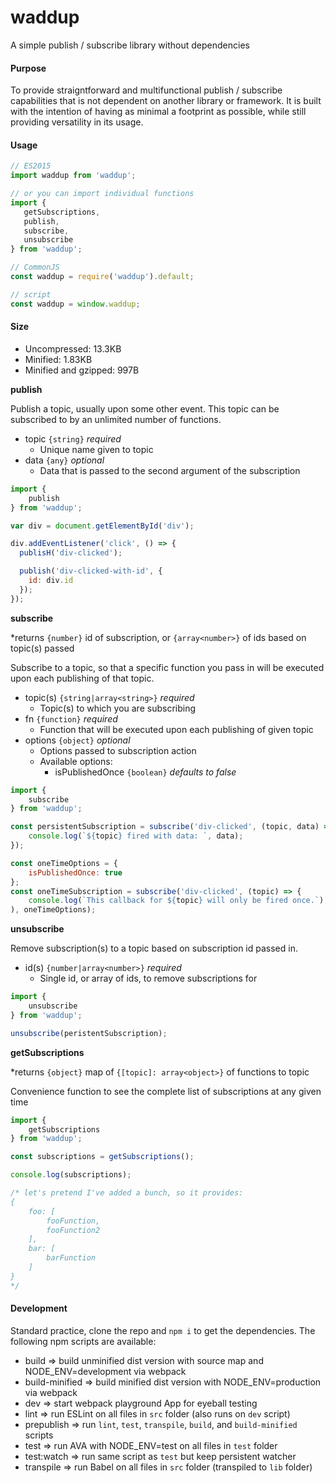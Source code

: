 waddup
===

A simple publish / subscribe library without dependencies

#### Purpose

To provide straigntforward and multifunctional publish / subscribe capabilities that is not dependent on another library or framework. It is built with the intention of having as minimal a footprint as possible, while still providing versatility in its usage.

#### Usage

```javascript
// ES2015
import waddup from 'waddup';

// or you can import individual functions
import {
   getSubscriptions,
   publish,
   subscribe,
   unsubscribe
} from 'waddup';

// CommonJS
const waddup = require('waddup').default;

// script
const waddup = window.waddup;
```

#### Size

* Uncompressed: 13.3KB
* Minified: 1.83KB
* Minified and gzipped: 997B

**publish**

Publish a topic, usually upon some other event. This topic can be subscribed to by an unlimited number of functions.
* topic `{string}` *required*
  * Unique name given to topic
* data `{any}` *optional*
  * Data that is passed to the second argument of the subscription

```javascript
import {
    publish
} from 'waddup';

var div = document.getElementById('div');

div.addEventListener('click', () => {
  publisH('div-clicked');

  publish('div-clicked-with-id', {
    id: div.id
  });
});
```

**subscribe** 

*returns `{number}` id of subscription, or `{array<number>}` of ids based on topic(s) passed

Subscribe to a topic, so that a specific function you pass in will be executed upon each publishing of that topic.
* topic(s) `{string|array<string>}` *required*
  * Topic(s) to which you are subscribing
* fn `{function}` *required*
  * Function that will be executed upon each publishing of given topic
* options `{object}` *optional*
  * Options passed to subscription action
  * Available options:
    * isPublishedOnce `{boolean}` *defaults to false*

```javascript
import {
    subscribe
} from 'waddup';

const persistentSubscription = subscribe('div-clicked', (topic, data) => {
    console.log(`${topic} fired with data: `, data);
});

const oneTimeOptions = {
    isPublishedOnce: true
};
const oneTimeSubscription = subscribe('div-clicked', (topic) => {
    console.log(`This callback for ${topic} will only be fired once.`);
), oneTimeOptions);
```

**unsubscribe**

Remove subscription(s) to a topic based on subscription id passed in.
* id(s) `{number|array<number>}` *required*
  * Single id, or array of ids, to remove subscriptions for

```javascript
import {
    unsubscribe
} from 'waddup';

unsubscribe(peristentSubscription);
```

**getSubscriptions**

*returns `{object}` map of `{[topic]: array<object>}` of functions to topic

Convenience function to see the complete list of subscriptions at any given time

```javascript
import {
    getSubscriptions
} from 'waddup';

const subscriptions = getSubscriptions();

console.log(subscriptions);

/* let's pretend I've added a bunch, so it provides:
{
    foo: [
        fooFunction,
        fooFunction2
    ],
    bar: [
        barFunction
    ]
}
*/
```

#### Development

Standard practice, clone the repo and `npm i` to get the dependencies. The following npm scripts are available:
* build => build unminified dist version with source map and NODE_ENV=development via webpack
* build-minified => build minified dist version with NODE_ENV=production via webpack
* dev => start webpack playground App for eyeball testing
* lint => run ESLint on all files in `src` folder (also runs on `dev` script)
* prepublish => run `lint`, `test`, `transpile`, `build`, and `build-minified` scripts
* test => run AVA with NODE_ENV=test on all files in `test` folder
* test:watch => run same script as `test` but keep persistent watcher
* transpile => run Babel on all files in `src` folder (transpiled to `lib` folder)